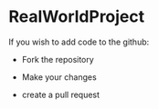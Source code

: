 # RealWorldProject

If you wish to add code to the github:

- Fork the repository

- Make your changes

- create a pull request
